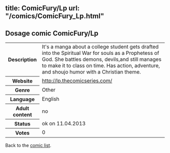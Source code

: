 title: ComicFury/Lp
url: "/comics/ComicFury_Lp.html"
---
Dosage comic ComicFury/Lp
-----------------------------------------

<table class="comicinfo">
<tr>
<th>Description</th><td>It's a manga about a college student gets drafted into the Spiritual War for souls as a Prophetess of God. She battles demons, devils,and still manages to make it to class on time. Has action, adventure, and shoujo humor with a Christian theme.</td>
</tr>
<tr>
<th>Website</th><td><a href="http://lp.thecomicseries.com/">http://lp.thecomicseries.com/</a></td>
</tr>
<tr>
<th>Genre</th><td>Other</td>
</tr>
<tr>
<th>Language</th><td>English</td>
</tr>
<tr>
<th>Adult content</th><td>no</td>
</tr>
<tr>
<th>Status</th><td>ok on 11.04.2013</td>
</tr>
<tr>
<th>Votes</th><td>0</div></td>
</tr>
</table>

Back to the [comic list](../comic-index.html).
